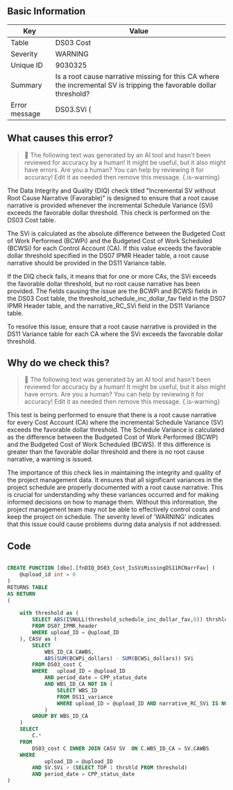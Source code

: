 ## Basic Information
| Key         | Value          |
|-------------|----------------|
| Table       | DS03 Cost |
| Severity    | WARNING |
| Unique ID   | 9030325   |
| Summary     | Is a root cause narrative missing for this CA where the incremental SV is tripping the favorable dollar threshold? |
| Error message | DS03.SVi (|BCWPi - BCWSi|) > |DS07.threshold_schedule_inc_dollar_fav| & DS11.narrative_RC_SVi is missing or blank (by DS03.WBS_ID_CA & DS11.WBS_ID). |

## What causes this error?

> :robot: The following text was generated by an AI tool and hasn't been reviewed for accuracy by a human! It might be useful, but it also might have errors. Are you a human? You can help by reviewing it for accuracy! Edit it as needed then remove this message.
{.is-warning}

The Data Integrity and Quality (DIQ) check titled "Incremental SV without Root Cause Narrative (Favorable)" is designed to ensure that a root cause narrative is provided whenever the incremental Schedule Variance (SVi) exceeds the favorable dollar threshold. This check is performed on the DS03 Cost table.

The SVi is calculated as the absolute difference between the Budgeted Cost of Work Performed (BCWPi) and the Budgeted Cost of Work Scheduled (BCWSi) for each Control Account (CA). If this value exceeds the favorable dollar threshold specified in the DS07 IPMR Header table, a root cause narrative should be provided in the DS11 Variance table.

If the DIQ check fails, it means that for one or more CAs, the SVi exceeds the favorable dollar threshold, but no root cause narrative has been provided. The fields causing the issue are the BCWPi and BCWSi fields in the DS03 Cost table, the threshold_schedule_inc_dollar_fav field in the DS07 IPMR Header table, and the narrative_RC_SVi field in the DS11 Variance table.

To resolve this issue, ensure that a root cause narrative is provided in the DS11 Variance table for each CA where the SVi exceeds the favorable dollar threshold.
## Why do we check this?

> :robot: The following text was generated by an AI tool and hasn't been reviewed for accuracy by a human! It might be useful, but it also might have errors. Are you a human? You can help by reviewing it for accuracy! Edit it as needed then remove this message.
{.is-warning}

This test is being performed to ensure that there is a root cause narrative for every Cost Account (CA) where the incremental Schedule Variance (SV) exceeds the favorable dollar threshold. The Schedule Variance is calculated as the difference between the Budgeted Cost of Work Performed (BCWP) and the Budgeted Cost of Work Scheduled (BCWS). If this difference is greater than the favorable dollar threshold and there is no root cause narrative, a warning is issued.

The importance of this check lies in maintaining the integrity and quality of the project management data. It ensures that all significant variances in the project schedule are properly documented with a root cause narrative. This is crucial for understanding why these variances occurred and for making informed decisions on how to manage them. Without this information, the project management team may not be able to effectively control costs and keep the project on schedule. The severity level of 'WARNING' indicates that this issue could cause problems during data analysis if not addressed.
## Code

```sql

CREATE FUNCTION [dbo].[fnDIQ_DS03_Cost_IsSViMissingDS11RCNarrFav] (
	@upload_id int = 0
)
RETURNS TABLE
AS RETURN
(
	
	with threshold as (
		SELECT ABS(ISNULL(threshold_schedule_inc_dollar_fav,0)) thrshld
		FROM DS07_IPMR_header 
		WHERE upload_ID = @upload_ID
	), CASV as (
		SELECT 
			WBS_ID_CA CAWBS, 
			ABS(SUM(BCWPi_dollars) - SUM(BCWSi_dollars)) SVi
		FROM DS03_cost C
		WHERE	upload_ID = @upload_ID
			AND period_date = CPP_status_date
			AND WBS_ID_CA NOT IN (
				SELECT WBS_ID 
				FROM DS11_variance
				WHERE upload_ID = @upload_ID AND narrative_RC_SVi IS NOT NULL
			)
		GROUP BY WBS_ID_CA
	)
	SELECT 
		C.*
	FROM
		DS03_cost C INNER JOIN CASV SV 	ON C.WBS_ID_CA = SV.CAWBS
	WHERE
			upload_ID = @upload_ID
		AND SV.SVi > (SELECT TOP 1 thrshld FROM threshold)
		AND period_date = CPP_status_date
)
```
